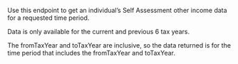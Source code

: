 <p>Use this endpoint to get an individual’s Self Assessment other income data for a requested time period.</p>
<p>Data is only available for the current and previous 6 tax years.</p>
<p>The fromTaxYear and toTaxYear are inclusive, so the data returned is for the time period that includes the fromTaxYear and toTaxYear.</p>
